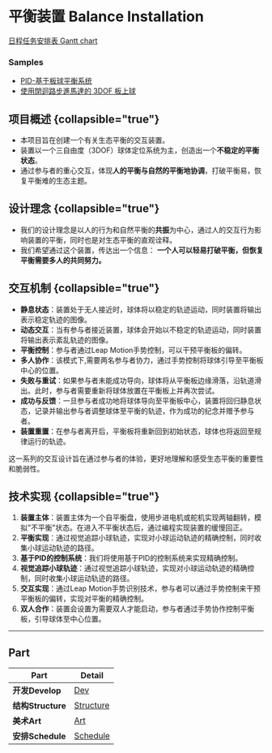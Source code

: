 # 平衡装置 Balance Installation

[日程任务安排表 Gantt chart](https://giant-handspring-6db.notion.site/Gantt-chart-062f8b56c829461faba62e609ba37662?pvs=4)

### Samples
- [PID-基于板球平衡系统]( https://www.bilibili.com/video/BV1xL4y147ea/?share_source=copy_web&vd_source=a75fe652314fccaa8d85cc73bfb23ed0)
- [使用閉迴路步進馬達的 3DOF 板上球](https://www.instructables.com/3DOF-Ball-on-Plate-Using-Closed-Loop-Stepper-Motor/)


## 项目概述 {collapsible="true"}

- 本项目旨在创建一个有关生态平衡的交互装置。
- 装置以一个三自由度（3DOF）球体定位系统为主，创造出一个**不稳定的平衡状态**。
- 通过参与者的重心交互，体现**人的平衡与自然的平衡地协调**，打破平衡易，恢复平衡难的生态主题。

## 设计理念 {collapsible="true"}

- 我们的设计理念是以人的行为和自然平衡的**共振**为中心，通过人的交互行为影响装置的平衡，同时也是对生态平衡的直观诠释。
- 我们希望通过这个装置，传达出一个信息： **一个人可以轻易打破平衡，但恢复平衡需要多人的共同努力。**

## 交互机制 {collapsible="true"}

- **静息状态**：装置处于无人接近时，球体将以稳定的轨迹运动，同时装置将输出表示稳定轨迹的图像。
- **动态交互**：当有参与者接近装置，球体会开始以不稳定的轨迹运动，同时装置将输出表示紊乱轨迹的图像。
- **平衡控制**：参与者通过Leap Motion手势控制，可以干预平衡板的偏转。
- **多人协作**：该模式下,需要两名参与者协力，通过手势控制将球体引导至平衡板中心的位置。
- **失败与重试**：如果参与者未能成功导向，球体将从平衡板边缘滑落，沿轨道滑出。此时，参与者需要重新将球体放置在平衡板上并再次尝试。
- **成功与反馈**：一旦参与者成功地将球体导向至平衡板中心，装置将回归静息状态，记录并输出参与者调整球体至平衡的轨迹，作为成功的纪念并赠予参与者。
- **装置重置**：在参与者离开后，平衡板将重新回到初始状态，球体也将返回至规律运行的轨迹。

这一系列的交互设计旨在通过参与者的体验，更好地理解和感受生态平衡的重要性和脆弱性。

## 技术实现 {collapsible="true"}

1. **装置主体**：装置主体为一个自平衡盘，使用步进电机或舵机实现两轴翻转，模拟"不平衡"状态。在进入不平衡状态后，通过编程实现装置的缓慢回正。
2. **平衡实现**：通过视觉追踪小球轨迹，实现对小球运动轨迹的精确控制，同时收集小球运动轨迹的路径。
3. **基于PID的控制系统**：我们将使用基于PID的控制系统来实现精确控制。
4. **视觉追踪小球轨迹**：通过视觉追踪小球轨迹，实现对小球运动轨迹的精确控制，同时收集小球运动轨迹的路径。
5. **交互实现**：通过Leap Motion手势识别技术，参与者可以通过手势控制来干预平衡板的偏转，实现对平衡的精确控制。
6. **双人合作**：装置会设置为需要双人才能启动，参与者通过手势协作控制平衡板，引导球体至中心位置。


---

## Part

| Part            | Detail                              |
|-----------------|-------------------------------------|
| **开发Develop**   | [Dev](Dev.md)                       |
| **结构Structure** | [Structure](Hardware.md)            |
| **美术Art**       | [Art](Art.md)                       |
| **安排Schedule**  | [Schedule](Schedule.md)             |


